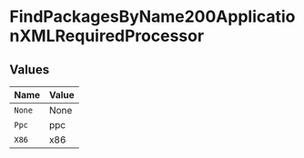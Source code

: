 # FindPackagesByName200ApplicationXMLRequiredProcessor


## Values

| Name   | Value  |
| ------ | ------ |
| `None` | None   |
| `Ppc`  | ppc    |
| `X86`  | x86    |
